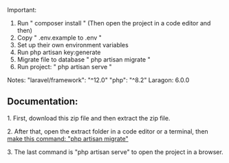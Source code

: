 Important: 
1. Run " composer install " (Then open the project in a code editor and then)
2. Copy " .env.example to .env "
3. Set up their own environment variables
4. Run php artisan key:generate
5. Migrate file to database " php artisan migrate "
6. Run project: " php artisan serve "

Notes:
"laravel/framework": "^12.0"
"php": "^8.2"
Laragon: 6.0.0

<h2>Documentation:</h2>
<p>1. First, download this zip file and then extract the zip file.</p>
<p>2. After that, open the extract folder in a code editor or a terminal, then <u>make this command: "php artisan migrate"</u></p>
<p>3. The last command is "php artisan serve" to open the project in a browser.</p>
